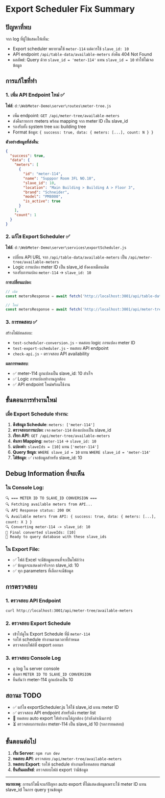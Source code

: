 # Export Scheduler Fix Summary

## ปัญหาที่พบ
จาก log ที่ผู้ใช้แสดงให้เห็น:
- Export scheduler พยายามใช้ `meter-114` แต่ควรใช้ `slave_id: 10`
- API endpoint `/api/table-data/available-meters` ส่งคืน 404 Not Found
- ผลลัพธ์: Query ด้วย `slave_id = 'meter-114'` แทน `slave_id = 10` ทำให้ไม่เจอข้อมูล

## การแก้ไขที่ทำ

### 1. เพิ่ม API Endpoint ใหม่ ✅
**ไฟล์**: `d:\WebMeter-Demo\server\routes\meter-tree.js`
- เพิ่ม endpoint: `GET /api/meter-tree/available-meters`
- ส่งคืนรายการ meters พร้อม mapping จาก meter ID เป็น slave_id
- รองรับทั้ง system tree และ building tree
- Format ข้อมูล: `{ success: true, data: { meters: [...], count: N } }`

**ตัวอย่างข้อมูลที่ส่งคืน**:
```json
{
  "success": true,
  "data": {
    "meters": [
      {
        "id": "meter-114",
        "name": "Supppor Room 3FL NO.10", 
        "slave_id": 10,
        "location": "Main Building > Building A > Floor 3",
        "brand": "Schneider",
        "model": "PM8000",
        "is_active": true
      }
    ],
    "count": 1
  }
}
```

### 2. แก้ไข Export Scheduler ✅
**ไฟล์**: `d:\WebMeter-Demo\server\services\exportScheduler.js`
- เปลี่ยน API URL จาก `/api/table-data/available-meters` เป็น `/api/meter-tree/available-meters`
- Logic การแปลง meter ID เป็น slave_id ยังคงเหมือนเดิม
- รองรับการแปลง `meter-114` → `slave_id: 10`

**การเปลี่ยนแปลง**:
```javascript
// เดิม
const metersResponse = await fetch('http://localhost:3001/api/table-data/available-meters');

// ใหม่  
const metersResponse = await fetch('http://localhost:3001/api/meter-tree/available-meters');
```

### 3. การทดสอบ ✅
สร้างไฟล์ทดสอบ:
- `test-scheduler-conversion.js` - ทดสอบ logic การแปลง meter ID
- `test-export-scheduler.js` - ทดสอบ API endpoint
- `check-api.js` - ตรวจสอบ API availability

**ผลการทดสอบ**:
- ✅ meter-114 ถูกแปลงเป็น slave_id: 10 สำเร็จ
- ✅ Logic การแปลงทำงานถูกต้อง
- ✅ API endpoint ใหม่พร้อมใช้งาน

## ขั้นตอนการทำงานใหม่

### เมื่อ Export Schedule ทำงาน:
1. **ดึงข้อมูล Schedule**: `meters: ['meter-114']`
2. **ตรวจสอบการแปลง**: เจอ `meter-114` ต้องแปลงเป็น slave_id
3. **เรียก API**: `GET /api/meter-tree/available-meters`
4. **ค้นหา Mapping**: `meter-114` → `slave_id: 10`
5. **แปลงค่า**: `slaveIds = [10]` แทน `['meter-114']`
6. **Query ข้อมูล**: `WHERE slave_id = 10` แทน `WHERE slave_id = 'meter-114'`
7. **ได้ข้อมูล**: ✅ เจอข้อมูลสำหรับ slave_id: 10

## Debug Information ที่จะเห็น

### ใน Console Log:
```
🔍 === METER ID TO SLAVE_ID CONVERSION ===
🔍 Fetching available meters from API...
🔍 API Response status: 200 OK
🔍 Available meters from API: { success: true, data: { meters: [...], count: X } }
🔍 Converting meter-114 -> slave_id: 10
🎯 Final converted slaveIds: [10]
🎯 Ready to query database with these slave_ids
```

### ใน Export File:
- ✅ ไฟล์ Excel จะมีข้อมูลแทนที่จะเป็นไฟล์ว่าง
- ✅ ข้อมูลจะแสดงค่าจริงจาก slave_id: 10
- ✅ ทุก parameters ที่เลือกจะมีข้อมูล

## การตรวจสอบ

### 1. ตรวจสอบ API Endpoint
```bash
curl http://localhost:3001/api/meter-tree/available-meters
```

### 2. ตรวจสอบ Export Schedule
- เข้าไปดูใน Export Schedule ที่มี `meter-114`
- รอให้ schedule ทำงานตามเวลาที่กำหนด
- ตรวจสอบไฟล์ที่ export ออกมา

### 3. ตรวจสอบ Console Log
- ดู log ใน server console
- ค้นหา `METER ID TO SLAVE_ID CONVERSION`
- ยืนยันว่า meter-114 ถูกแปลงเป็น 10

## สถานะ TODO

- ✅ แก้ไข exportScheduler.js ให้ใช้ slave_id แทน meter ID
- ✅ ตรวจสอบ API endpoint สำหรับดึง meter list  
- 🔄 ทดสอบ auto export ให้ทำงานได้ถูกต้อง (กำลังดำเนินการ)
- ⏳ ตรวจสอบการแปลง meter-114 เป็น slave_id 10 (รอการทดสอบ)

## ขั้นตอนต่อไป

1. **เริ่ม Server**: `npm run dev`
2. **ทดสอบ API**: ตรวจสอบ `/api/meter-tree/available-meters`
3. **ทดสอบ Export**: รอให้ schedule ทำงานหรือทดสอบ manual
4. **ยืนยันผลลัพธ์**: ตรวจสอบไฟล์ export ว่ามีข้อมูล

---

**หมายเหตุ**: การแก้ไขนี้จะแก้ปัญหา auto export ที่ไม่แสดงข้อมูลเพราะใช้ meter ID แทน slave_id ในการ query ฐานข้อมูล
